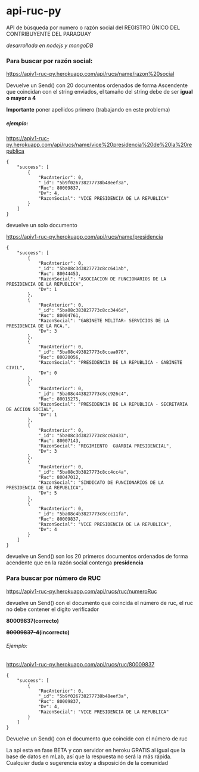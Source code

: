 # api-ruc-py
API de búsqueda por numero o razón social del REGISTRO ÚNICO DEL CONTRIBUYENTE DEL PARAGUAY

*desarrollada en nodejs y mongoDB*

### Para buscar por razón social: 

https://apiv1-ruc-py.herokuapp.com/api/rucs/name/razon%20social

Devuelve un Send() con 20 documentos ordenados de forma Ascendente que coincidan con el string enviados, el tamaño del string debe de ser **igual o mayor a 4** 

**Importante** poner apellidos primero (trabajando en este problema)

##### ejemplo:

https://apiv1-ruc-py.herokuapp.com/api/rucs/name/vice%20presidencia%20de%20la%20republica

```
{
    "success": [
        {
            "RucAnterior": 0,
            "_id": "5b9f026738277738b48eef3a",
            "Ruc": 80009837,
            "Dv": 4,
            "RazonSocial": "VICE PRESIDENCIA DE LA REPUBLICA"
        }
    ]
}

```
devuelve un solo documento

https://apiv1-ruc-py.herokuapp.com/api/rucs/name/presidencia


```
{
    "success": [
        {
            "RucAnterior": 0,
            "_id": "5ba08c3d3827773c8cc641ab",
            "Ruc": 80044453,
            "RazonSocial": "ASOCIACION DE FUNCIONARIOS DE LA PRESIDENCIA DE LA REPUBLICA",
            "Dv": 1
        },
        {
            "RucAnterior": 0,
            "_id": "5ba08c383827773c8cc3446d",
            "Ruc": 80004761,
            "RazonSocial": "GABINETE MILITAR- SERVICIOS DE LA PRESIDENCIA DE LA RCA.",
            "Dv": 3
        },
        {
            "RucAnterior": 0,
            "_id": "5ba08c493827773c8ccaa076",
            "Ruc": 80020056,
            "RazonSocial": "PRESIDENCIA DE LA REPUBLICA - GABINETE CIVIL",
            "Dv": 0
        },
        {
            "RucAnterior": 0,
            "_id": "5ba08c443827773c8cc926c4",
            "Ruc": 80015275,
            "RazonSocial": "PRESIDENCIA DE LA REPUBLICA - SECRETARIA DE ACCION SOCIAL",
            "Dv": 1
        },
        {
            "RucAnterior": 0,
            "_id": "5ba08c3d3827773c8cc63433",
            "Ruc": 80007143,
            "RazonSocial": "REGIMIENTO  GUARDIA PRESIDENCIAL",
            "Dv": 3
        },
        {
            "RucAnterior": 0,
            "_id": "5ba08c3b3827773c8cc4cc4a",
            "Ruc": 80047012,
            "RazonSocial": "SINDICATO DE FUNCIONARIOS DE LA PRESIDENCIA DE LA REPUBLICA",
            "Dv": 5
        },
        {
            "RucAnterior": 0,
            "_id": "5ba08c4b3827773c8ccc11fa",
            "Ruc": 80009837,
            "RazonSocial": "VICE PRESIDENCIA DE LA REPUBLICA",
            "Dv": 4
        }
    ]
}
```
devuelve un Send() son los 20 primeros documentos ordenados de forma acendente que en la razón social contenga **presidencia**


### Para buscar por número de RUC

https://apiv1-ruc-py.herokuapp.com/api/rucs/ruc/numeroRuc

devuelve un Send() con el documento que coincida el número de ruc, el ruc no debe contener el digito verificador

**80009837(correcto)**

**~~80009837-4~~(incorrecto)**

###### Ejemplo:
https://apiv1-ruc-py.herokuapp.com/api/rucs/ruc/80009837

```
{
    "success": [
        {
            "RucAnterior": 0,
            "_id": "5b9f026738277738b48eef3a",
            "Ruc": 80009837,
            "Dv": 4,
            "RazonSocial": "VICE PRESIDENCIA DE LA REPUBLICA"
        }
    ]
}

```
Devuelve un Send() con el documento que coincide con el número de ruc 



La api esta en fase BETA y con servidor en heroku GRATIS al igual que la base de datos en mLab, así que la respuesta no será la más rápida.
Cualquier duda o sugerencia estoy a disposición de la comunidad 

